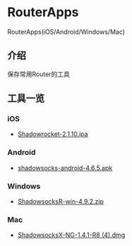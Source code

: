 # RouterApps
RouterApps(iOS/Android/Windows/Mac)


## 介绍
保存常用Router的工具

## 工具一览

### iOS

- [Shadowrocket-2.1.10.ipa](https://raw.githubusercontent.com/djzhao627/RouterApps/master/iOS/Shadowrocket-2.1.10.ipa)

### Android

- [shadowsocks-android-4.6.5.apk](https://raw.githubusercontent.com/djzhao627/RouterApps/master/Android/shadowsocks-android-4.6.5.apk)

### Windows

- [ShadowsocksR-win-4.9.2.zip](https://raw.githubusercontent.com/djzhao627/RouterApps/master/Windows/ShadowsocksR-win-4.9.2.zip)

### Mac

- [ShadowsocksX-NG-1.4.1-R8 (4).dmg](https://raw.githubusercontent.com/djzhao627/RouterApps/master/Mac/ShadowsocksX-NG-1.4.1-R8-4.dmg)


